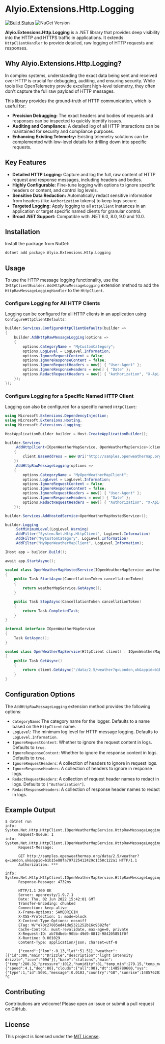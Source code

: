 # Alyio.Extensions.Http.Logging

[![Build Status](https://github.com/alyiox/Alyio.Extensions.Http.Logging/actions/workflows/ci.yml/badge.svg?branch=main)](https://github.com/alyiox/Alyio.Extensions.Http.Logging/actions/workflows/ci.yml)
![NuGet Version](https://img.shields.io/nuget/v/alyio.extensions.http.logging)

**Alyio.Extensions.Http.Logging** is a .NET library that provides deep visibility into the HTTP and HTTPS traffic in applications. It extends `HttpClientHandler` to provide detailed, raw logging of HTTP requests and responses.

## Why Alyio.Extensions.Http.Logging?

In complex systems, understanding the exact data being sent and received over HTTP is crucial for debugging, auditing, and ensuring security. While tools like OpenTelemetry provide excellent high-level telemetry, they often don't capture the full raw payload of HTTP messages.

This library provides the ground-truth of HTTP communication, which is useful for:
- **Precision Debugging:** The exact headers and bodies of requests and responses can be inspected to quickly identify issues.
- **Auditing and Compliance:** A detailed log of all HTTP interactions can be maintained for security and compliance purposes.
- **Enhancing Existing Telemetry:** Existing telemetry solutions can be complemented with low-level details for drilling down into specific requests.

## Key Features

-   **Detailed HTTP Logging:** Capture and log the full, raw content of HTTP request and response messages, including headers and bodies.
-   **Highly Configurable:** Fine-tune logging with options to ignore specific headers or content, and control log levels.
-   **Sensitive Data Redaction:** Automatically redact sensitive information from headers (like `Authorization` tokens) to keep logs secure.
-   **Targeted Logging:** Apply logging to all `HttpClient` instances in an application or target specific named clients for granular control.
-   **Broad .NET Support:** Compatible with .NET 6.0, 8.0, 9.0 and 10.0.

## Installation

Install the package from NuGet:

```sh
dotnet add package Alyio.Extensions.Http.Logging
```

## Usage

To use the HTTP message logging functionality, use the `IHttpClientBuilder.AddHttpRawMessageLogging` extension method to add the `HttpRawMessageLoggingHandler` to the `HttpClient`.

### Configure Logging for All HTTP Clients

Logging can be configured for all HTTP clients in an application using `ConfigureHttpClientDefaults`:

```csharp
builder.Services.ConfigureHttpClientDefaults(builder =>
{
    builder.AddHttpRawMessageLogging(options =>
    {
        options.CategoryName = "MyCustomCategory";
        options.LogLevel = LogLevel.Information;
        options.IgnoreRequestContent = false;
        options.IgnoreResponseContent = false;
        options.IgnoreRequestHeaders = new[] { "User-Agent" };
        options.IgnoreResponseHeaders = new[] { "Date" };
        options.RedactRequestHeaders = new[] { "Authorization", "X-Api-Key" };
    });
});
```

### Configure Logging for a Specific Named HTTP Client

Logging can also be configured for a specific named `HttpClient`:

```csharp
using Microsoft.Extensions.DependencyInjection;
using Microsoft.Extensions.Hosting;
using Microsoft.Extensions.Logging;

HostApplicationBuilder builder = Host.CreateApplicationBuilder();

builder.Services
    .AddHttpClient<IOpenWeatherMapService, OpenWeatherMapService>(client =>
    {
        client.BaseAddress = new Uri("http://samples.openweathermap.org");
    })
    .AddHttpRawMessageLogging(options =>
    {
        options.CategoryName = "MyOpenWeatherMapClient";
        options.LogLevel = LogLevel.Information;
        options.IgnoreRequestContent = false;
        options.IgnoreResponseContent = false;
        options.IgnoreRequestHeaders = new[] { "User-Agent" };
        options.IgnoreResponseHeaders = new[] { "Date" };
        options.RedactRequestHeaders = new[] { "Authorization", "X-Api-Key" };
    });

builder.Services.AddHostedService<OpenWeatherMapHostedService>();

builder.Logging
    .SetMinimumLevel(LogLevel.Warning)
    .AddFilter("System.Net.Http.HttpClient", LogLevel.Information)
    .AddFilter("MyCustomCategory", LogLevel.Information)
    .AddFilter("MyOpenWeatherMapClient", LogLevel.Information);

IHost app = builder.Build();

await app.StartAsync();

sealed class OpenWeatherMapHostedService(IOpenWeatherMapService weatherMapService) : IHostedService
{
    public Task StartAsync(CancellationToken cancellationToken)
    {
        return weatherMapService.GetAsync();
    }

    public Task StopAsync(CancellationToken cancellationToken)
    {
        return Task.CompletedTask;
    }
}

internal interface IOpenWeatherMapService
{
    Task GetAsync();
}

sealed class OpenWeatherMapService(HttpClient client) : IOpenWeatherMapService
{
    public Task GetAsync()
    {
        return client.GetAsync("/data/2.5/weather?q=London,uk&appid=b1b15e88fa797225412429c1c50c122a1");
    }
}
```

## Configuration Options

The `AddHttpRawMessageLogging` extension method provides the following options:

-   `CategoryName`: The category name for the logger. Defaults to a name based on the `HttpClient` name.
-   `LogLevel`: The minimum log level for HTTP message logging. Defaults to `LogLevel.Information`.
-   `IgnoreRequestContent`: Whether to ignore the request content in logs. Defaults to `true`.
-   `IgnoreResponseContent`: Whether to ignore the response content in logs. Defaults to `true`.
-   `IgnoreRequestHeaders`: A collection of headers to ignore in request logs.
-   `IgnoreResponseHeaders`: A collection of headers to ignore in response logs.
-   `RedactRequestHeaders`: A collection of request header names to redact in logs. Defaults to `["Authorization"]`.
-   `RedactResponseHeaders`: A collection of response header names to redact in logs.

## Example Output

```console
$ dotnet run
info: System.Net.Http.HttpClient.IOpenWeatherMapService.HttpRawMessageLoggingHandler[0]
      Request-Queue: 1
info: System.Net.Http.HttpClient.IOpenWeatherMapService.HttpRawMessageLoggingHandler[0]
      Request-Message:

      GET http://samples.openweathermap.org/data/2.5/weather?q=London,uk&appid=b1b15e88fa797225412429c1c50c122a1 HTTP/1.1
      Authorization: ***

info: System.Net.Http.HttpClient.IOpenWeatherMapService.HttpRawMessageLoggingHandler[0]
      Response-Message: 4732ms

      HTTP/1.1 200 OK
      Server: openresty/1.9.7.1
      Date: Thu, 02 Jun 2022 15:42:01 GMT
      Transfer-Encoding: chunked
      Connection: keep-alive
      X-Frame-Options: SAMEORIGIN
      X-XSS-Protection: 1; mode=block
      X-Content-Type-Options: nosniff
      ETag: W/"e70c27085ed41de5321252b16c9582fe"
      Cache-Control: must-revalidate, max-age=0, private
      X-Request-ID: ab78dbeb-90bb-49d9-8812-984205851f0f
      X-Runtime: 0.001029
      Content-Type: application/json; charset=utf-8

      {"coord":{"lon":-0.13,"lat":51.51},"weather":[{"id":300,"main":"Drizzle","description":"light intensity drizzle","icon":"09d"}],"base":"stations","main":{"temp":280.32,"pressure":1012,"humidity":81,"temp_min":279.15,"temp_max":281.15},"visibility":10000,"wind":{"speed":4.1,"deg":80},"clouds":{"all":90},"dt":1485789600,"sys":{"type":1,"id":5091,"message":0.0103,"country":"GB","sunrise":1485762037,"sunset":1485794875},"id":2643743,"name":"London","cod":200}
^C
```

## Contributing

Contributions are welcome! Please open an issue or submit a pull request on GitHub.

## License

This project is licensed under the [MIT License](LICENSE).
